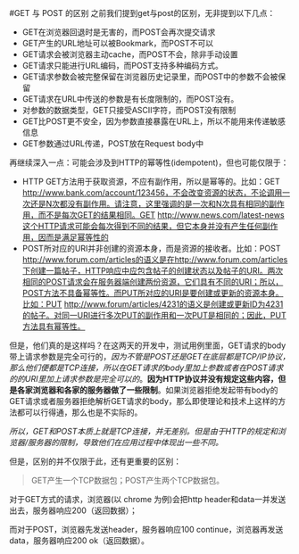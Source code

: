 #GET 与 POST 的区别
之前我们提到get与post的区别，无非提到以下几点：

* GET在浏览器回退时是无害的，而POST会再次提交请求
* GET产生的URL地址可以被Bookmark，而POST不可以
* GET请求会被浏览器主动cache，而POST不会，除非手动设置
* GET请求只能进行URL编码，而POST支持多种编码方式。
* GET请求参数会被完整保留在浏览器历史记录里，而POST中的参数不会被保留
* GET请求在URL中传送的参数是有长度限制的，而POST没有。
* 对参数的数据类型，GET只接受ASCII字符，而POST没有限制
* GET比POST更不安全，因为参数直接暴露在URL上，所以不能用来传递敏感信息
* GET参数通过URL传递，POST放在Request body中


再继续深入一点：可能会涉及到HTTP的幂等性(idempotent)，但也可能仅限于：

*  HTTP GET方法用于获取资源，不应有副作用，所以是幂等的。比如：GET http://www.bank.com/account/123456，不会改变资源的状态，不论调用一次还是N次都没有副作用。请注意，这里强调的是一次和N次具有相同的副作用，而不是每次GET的结果相同。GET http://www.news.com/latest-news这个HTTP请求可能会每次得到不同的结果，但它本身并没有产生任何副作用，因而是满足幂等性的
*   POST所对应的URI并非创建的资源本身，而是资源的接收者。比如：POST http://www.forum.com/articles的语义是在http://www.forum.com/articles下创建一篇帖子，HTTP响应中应包含帖子的创建状态以及帖子的URI。两次相同的POST请求会在服务器端创建两份资源，它们具有不同的URI；所以，POST方法不具备幂等性。而PUT所对应的URI是要创建或更新的资源本身。比如：PUT http://www.forum/articles/4231的语义是创建或更新ID为4231的帖子。对同一URI进行多次PUT的副作用和一次PUT是相同的；因此，PUT方法具有幂等性。

但是，他们真的是这样吗？在这两天的开发中，测试用例里面，GET请求的body带上请求参数是完全可行的，*因为不管是POST还是GET在底层都是TCP/IP协议，那么他们便都是TCP连接，所以在GET请求的body里加上参数或者在POST请求的的URI里加上请求参数是完全可以的*。**因为HTTP协议并没有规定这些内容，但是各家浏览器和各家的服务器做了一些限制**。如果浏览器拒绝发起带有body的GET请求或者服务器拒绝解析GET请求的body，那么即使理论和技术上这样的方法都可以行得通，那么也是不实际的。

*所以，GET和POST本质上就是TCP连接，并无差别。但是由于HTTP的规定和浏览器/服务器的限制，导致他们在应用过程中体现出一些不同。*

但是，区别的并不仅限于此，还有更重要的区别：
> GET产生一个TCP数据包；POST产生两个TCP数据包。

对于GET方式的请求，浏览器(以 chrome 为例)会把http header和data一并发送出去，服务器响应200（返回数据）；

而对于POST，浏览器先发送header，服务器响应100 continue，浏览器再发送data，服务器响应200 ok（返回数据）。